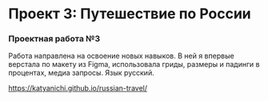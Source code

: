 # Проект 3: Путешествие по России

### Проектная работа №3
Работа направлена на освоение новых навыков. В ней я впервые верстала по макету  из Figma, использовала 
гриды, размеры и падинги в процентах, медиа запросы.
Язык русский.

https://katyanichi.github.io/russian-travel/